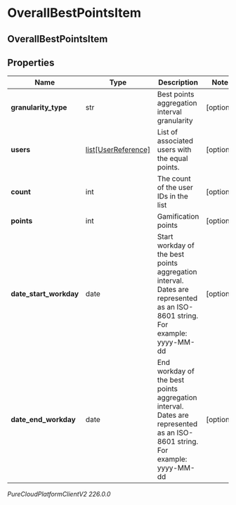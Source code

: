 # OverallBestPointsItem

## OverallBestPointsItem

## Properties

|Name | Type | Description | Notes|
|------------ | ------------- | ------------- | -------------|
| **granularity_type** | str | Best points aggregation interval granularity | [optional] |
| **users** | [list[UserReference]](UserReference) | List of associated users with the equal points. | [optional] |
| **count** | int | The count of the user IDs in the list | [optional] |
| **points** | int | Gamification points | [optional] |
| **date_start_workday** | date | Start workday of the best points aggregation interval. Dates are represented as an ISO-8601 string. For example: yyyy-MM-dd | [optional] |
| **date_end_workday** | date | End workday of the best points aggregation interval. Dates are represented as an ISO-8601 string. For example: yyyy-MM-dd | [optional] |



_PureCloudPlatformClientV2 226.0.0_

